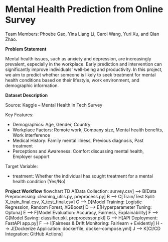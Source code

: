 # Mental Health Prediction from Online Survey
Team Members: Phoebe Gao, Yina Liang Li, Carol Wang, Yuri Xu, and Qian Zhao.

**Problem Statement**

Mental health issues, such as anxiety and depression, are increasingly prevalent, especially in the workplace. Early prediction and intervention can significantly improve individuals' well-being and productivity.
In this project, we aim to predict whether someone is likely to seek treatment for mental health conditions based on their lifestyle, work environment, and demographic information.

**Dataset Description**

Source: Kaggle – Mental Health in Tech Survey

Key Features:  
- Demographics: Age, Gender, Country 
- Workplace Factors: Remote work, Company size, Mental health benefits, Work interference
- Medical History: Family mental illness, Previous diagnosis, Past treatment
- Perceptions and Awareness: Comfort discussing mental health, Employer support
  
Target Variable:
- treatment: Whether the individual has sought treatment for a mental health condition (Yes/No)

 **Project Workflow**
flowchart TD
    A[Data Collection: survey.csv] --> B[Data Preprocessing: cleaning_utils.py, preprocess.py]
    B --> C[Train/Test Split: X_train_final.csv, X_test_final.csv]
    C --> D[Model Training: Logistic Regression, Random Forest, XGBoost]
    D --> E[Hyperparameter Tuning: Optuna]
    E --> F[Model Evaluation: Accuracy, Fairness, Explainability]
    F --> G[Model Saving: classifier.pkl, preprocessor.pkl]
    G --> H[API Deployment: FastAPI app.py]
    F --> I[Fairness & Drift Monitoring: Fairlearn + Evidently]
    H --> J[Dockerize Application: dockerfile, docker-compose.yml]
    J --> K[CI/CD Integration: GitHub Actions]

